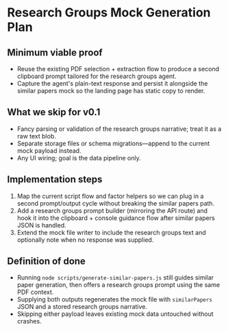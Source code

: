 # Research Groups Mock Generation Plan

## Minimum viable proof
- Reuse the existing PDF selection + extraction flow to produce a second clipboard prompt tailored for the research groups agent.
- Capture the agent's plain-text response and persist it alongside the similar papers mock so the landing page has static copy to render.

## What we skip for v0.1
- Fancy parsing or validation of the research groups narrative; treat it as a raw text blob.
- Separate storage files or schema migrations—append to the current mock payload instead.
- Any UI wiring; goal is the data pipeline only.

## Implementation steps
1. Map the current script flow and factor helpers so we can plug in a second prompt/output cycle without breaking the similar papers path.
2. Add a research groups prompt builder (mirroring the API route) and hook it into the clipboard + console guidance flow after similar papers JSON is handled.
3. Extend the mock file writer to include the research groups text and optionally note when no response was supplied.

## Definition of done
- Running `node scripts/generate-similar-papers.js` still guides similar paper generation, then offers a research groups prompt using the same PDF context.
- Supplying both outputs regenerates the mock file with `similarPapers` JSON and a stored research groups narrative.
- Skipping either payload leaves existing mock data untouched without crashes.
